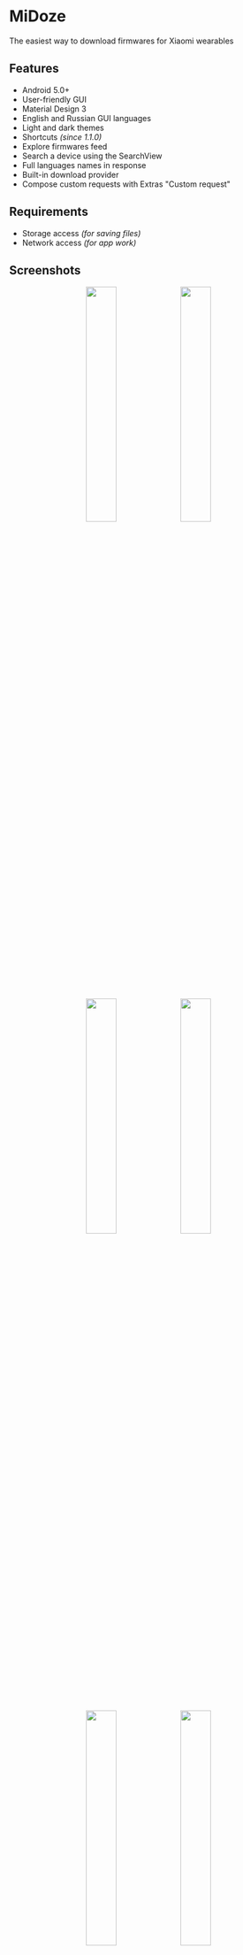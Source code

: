 # MiDoze
The easiest way to download firmwares for Xiaomi wearables

## Features
* Android 5.0+
* User-friendly GUI
* Material Design 3
* English and Russian GUI languages
* Light and dark themes
* Shortcuts *(since 1.1.0)*
* Explore firmwares feed
* Search a device using the SearchView
* Full languages names in response
* Built-in download provider
* Compose custom requests with Extras "Custom request"

## Requirements
* Storage access *(for saving files)*
* Network access *(for app work)*

## Screenshots
<p align="center">
  <img src="https://user-images.githubusercontent.com/65981689/161429057-29f4127d-466b-4c31-ab41-fc2a0cfbe61c.jpg" width="33%" height="33%">
  <img src="https://user-images.githubusercontent.com/65981689/161429059-58abb373-1d74-4495-8768-240e172dd076.jpg" width="33%" height="33%">
  <img src="https://user-images.githubusercontent.com/65981689/161429060-bf641c3c-c28a-4e38-bfa6-e5ba4b1b7fc8.jpg" width="33%" height="33%">
  <img src="https://user-images.githubusercontent.com/65981689/161429061-8d37d8e1-280c-4b1f-8f13-e0e1d3ce72a5.jpg" width="33%" height="33%">
  <img src="https://user-images.githubusercontent.com/65981689/161429062-bdf8f2fb-8700-49dc-af71-37780cf4799b.jpg" width="33%" height="33%">
  <img src="https://user-images.githubusercontent.com/65981689/161429063-dbaaee17-84db-4a23-aafa-19086ebc18b8.jpg" width="33%" height="33%">
  <img src="https://user-images.githubusercontent.com/65981689/161429064-95c2228a-36a6-4340-809d-cd3f303e920e.jpg" width="33%" height="33%">
</p>

## Credits
* [Keddnyo](https://github.com/Keddnyo) - Application
* [Schakal](https://4pda.to/forum/index.php?showuser=243484) - JSONs storage
